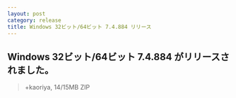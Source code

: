 ```yaml
---
layout: post
category: release
title: Windows 32ビット/64ビット 7.4.884 リリース
---
```

## Windows 32ビット/64ビット 7.4.884 がリリースされました。

> +kaoriya, 14/15MB ZIP
